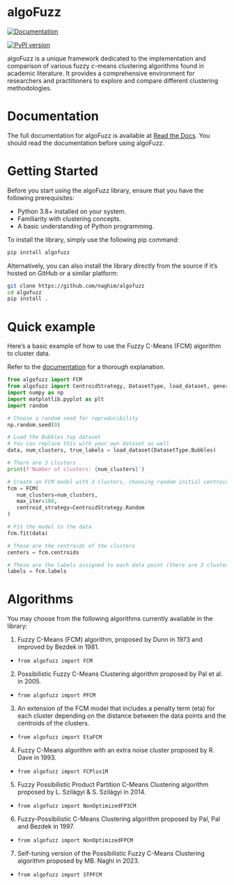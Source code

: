 # algoFuzz

[![Documentation](https://img.shields.io/readthedocs/algofuzz)](https://algofuzz.naghi.me)

[![PyPI version](https://img.shields.io/pypi/v/algofuzz.svg)](https://pypi.python.org/pypi/algofuzz/)

algoFuzz is a unique framework dedicated to the implementation and comparison of various fuzzy c-means clustering algorithms found in academic literature. It provides a comprehensive environment for researchers and practitioners to explore and compare different clustering methodologies.

# Documentation

The full documentation for algoFuzz is available at [Read the Docs](https://algofuzz.naghi.me). You should read the documentation before using algoFuzz.

# Getting Started

Before you start using the algoFuzz library, ensure that you have the following prerequisites:

- Python 3.8+ installed on your system.
- Familiarity with clustering concepts.
- A basic understanding of Python programming.

To install the library, simply use the following pip command:

```bash
pip install algofuzz
```

Alternatively, you can also install the library directly from the source if it’s hosted on GitHub or a similar platform:

```bash
git clone https://github.com/naghim/algofuzz
cd algofuzz
pip install .
```

# Quick example

Here’s a basic example of how to use the Fuzzy C-Means (FCM) algorithm to cluster data.

Refer to the [documentation](https://algofuzz.naghi.me/en/latest/getting_started.html) for a thorough explanation.

```python
from algofuzz import FCM
from algofuzz import CentroidStrategy, DatasetType, load_dataset, generate_colors
import numpy as np
import matplotlib.pyplot as plt
import random

# Choose a random seed for reproducibility
np.random.seed(0)

# Load the Bubbles toy dataset
# You can replace this with your own dataset as well
data, num_clusters, true_labels = load_dataset(DatasetType.Bubbles)

# There are 3 clusters
print(f'Number of clusters: {num_clusters}')

# Create an FCM model with 3 clusters, choosing random initial centroids
fcm = FCM(
   num_clusters=num_clusters,
   max_iter=100,
   centroid_strategy=CentroidStrategy.Random
)

# Fit the model to the data
fcm.fit(data)

# These are the centroids of the clusters
centers = fcm.centroids

# These are the labels assigned to each data point (there are 3 clusters)
labels = fcm.labels
```

# Algorithms

You may choose from the following algorithms currently available in the library:

1. Fuzzy C-Means (FCM) algorithm, proposed by Dunn in 1973 and improved by Bezdek in 1981.

- `from algofuzz import FCM`

2. Possibilistic Fuzzy C-Means Clustering algorithm proposed by Pal et al. in 2005.

- `from algofuzz import PFCM`

3. An extension of the FCM model that includes a penalty term (eta) for each cluster depending on the distance between the data points and the centroids of the clusters.

- `from algofuzz import EtaFCM`

4. Fuzzy C-Means algorithm with an extra noise cluster proposed by R. Dave in 1993.

- `from algofuzz import FCPlus1M`

5. Fuzzy Possibilistic Product Partition C-Means Clustering algorithm proposed by L. Szilágyi & S. Szilágyi in 2014.

- `from algofuzz import NonOptimizedFP3CM`

6. Fuzzy-Possibilistic C-Means Clustering algorithm proposed by Pal, Pal and Bezdek in 1997.

- `from algofuzz import NonOptimizedFPCM`

7. Self-tuning version of the Possibilistic Fuzzy C-Means Clustering algorithm proposed by MB. Naghi in 2023.

- `from algofuzz import STPFCM`
